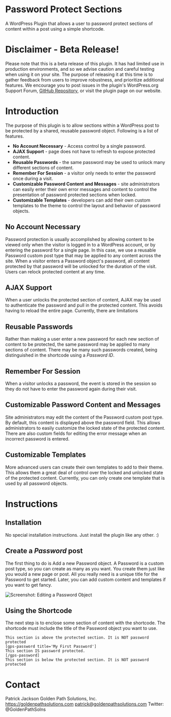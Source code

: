 Password Protect Sections
=========================

A WordPress Plugin that allows a user to password protect sections of content within a post using a simple shortcode.

# Disclaimer - Beta Release!

Please note that this is a beta release of this plugin.  It has had limited use in production environments, and so we advise caution and careful testing when using it on your site.  The purpose of releasing it at this time is to gather feedback from users to improve robustness, and prioritize additional features. We encourage you to post issues in the plugin's WordPress.org Support Forum, [GitHub Repository](https://github.com/goldenpathsolutions/Password-Protect-Sections), or visit the plugin page on our website.

# Introduction

The purpose of this plugin is to allow sections within a WordPress post to be protected by a shared, reusable password object.  Following is a list of features.

* __No Account Necessary__ - Access control by a single password.
* __AJAX Support__ - page does not have to refresh to expose protected content.
* __Reusable Passwords__ - the same password may be used to unlock many different sections of content.
* __Remember For Session__ - a visitor only needs to enter the password once during a visit.
* __Customizable Password Content and Messages__ - site administrators can easily enter their own error messages and content to control the presentation of password protected sections when locked.
* __Customizable Templates__ - developers can add their own custom templates to the theme to control the layout and behavior of password objects.


## No Account Necessary
Password protection is usually accomplished by allowing content to be viewed only when the visitor is logged in to a WordPress account, or by entering the password for a single page.  In this case, we use a reusable Password custom post type that may be applied to any content across the site.  When a visitor enters a Password object's password, all content protected by that password will be unlocked for the duration of the visit.  Users can relock protected content at any time.

## AJAX Support
When a user unlocks the protected section of content, AJAX may be used to authenticate the password and pull in the protected content.  This avoids having to reload the entire page.  Currently, there are limitations

## Reusable Passwords
Rather than making a user enter a new password for each new section of content to be protected, the same password may be applied to many sections of content.  There may be many such passwords created, being distinguished in the shortcode using a _Password ID_.

## Remember For Session
When a visitor unlocks a password, the event is stored in the session so they do not have to enter the password again during their visit.

## Customizable Password Content and Messages
Site administrators may edit the content of the Password custom post type.  By default, this content is displayed above the password field.  This allows administrators to easily customize the locked state of the protected content.  There are also custom fields for editing the error message when an incorrect password is entered.

## Customizable Templates
More advanced users can create their own templates to add to their theme.  This allows them a great deal of control over the locked and unlocked state of the protected content.  Currently, you can only create one template that is used by all password objects.

# Instructions

## Installation
No special installation instructions.  Just install the plugin like any other. :)

## Create a _Password_ post
The first thing to do is Add a new Password object.  A Password is a custom post type, so you can create as many as you want.  You create them just like you would a new page or post.  All you really need is a unique title for the Password to get started. Later, you can add custom content and templates if you want to get fancy.

![Screenshot: Editing a Password Object](http://www.goldenpathsolutions.com/live/wp-content/uploads/2015/08/Screenshot-2015-08-25-07.49.17.png)

## Using the Shortcode
The next step is to enclose some section of content with the shortcode.  The shortcode must include the title of the Password object you want to use.

    This section is above the protected section. It is NOT password protected
    [gps-password title='My First Password']
    This section IS password protected.
    [/gps-password]
    This section is below the protected section. It is NOT password protected



# Contact
Patrick Jackson
Golden Path Solutions, Inc.
https://goldenpathsolutions.com
patrick@goldenpathsolutions.com
Twitter: @GoldenPathSolns
